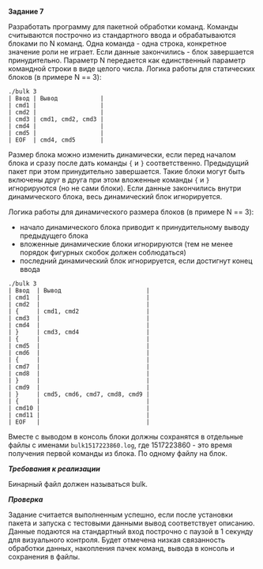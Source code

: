 **Задание 7**

Разработать программу для пакетной обработки команд. Команды считываются построчно из стандартного ввода и обрабатываются блоками по N команд. Одна команда - одна строка, конкретное значение роли не играет. Если данные закончились - блок завершается принудительно. Параметр N передается как единственный параметр командной строки в виде целого числа. Логика работы для статических блоков (в примере N == 3):

```
./bulk 3
| Ввод | Вывод            |
| cmd1 |                  |
| cmd2 |                  |
| cmd3 | cmd1, cmd2, cmd3 |
| cmd4 |                  |
| cmd5 |                  |
| EOF  | cmd4, cmd5       |
```

Размер блока можно изменить динамически, если перед началом блока и сразу после дать команды `{` и `}` соответственно. Предыдущий пакет при этом принудительно завершается. Такие блоки могут быть включены друг в друга при этом вложенные команды `{` и `}` игнорируются (но не сами блоки). Если данные закончились внутри динамического блока, весь динамический блок игнорируется.

Логика работы для динамического размера блоков (в примере N == 3):
- начало динамического блока приводит к принудительному выводу предыдущего блока
- вложенные динамические блоки игнорируются (тем не менее порядок фигурных скобок должен соблюдаться)
- последний динамический блок игнорируется, если достигнут конец ввода

```
./bulk 3
| Ввод  | Вывод                        |
| cmd1  |                              |
| cmd2  |                              |
| {     | cmd1, cmd2                   |
| cmd3  |                              |
| cmd4  |                              |
| }     | cmd3, cmd4                   |
| {     |                              |
| cmd5  |                              |
| cmd6  |                              |
| {     |                              |
| cmd7  |                              |
| cmd8  |                              |
| }     |                              |
| cmd9  |                              |
| }     | cmd5, cmd6, cmd7, cmd8, cmd9 |
| {     |                              |
| cmd10 |                              |
| cmd11 |                              |
| EOF   |                              |
```

Вместе с выводом в консоль блоки должны сохранятся в отдельные файлы с именами `bulk1517223860.log`, где 1517223860 - это время получения первой команды из блока. По одному файлу на блок.


***Требования к реализации***

Бинарный файл должен называться bulk.

***Проверка***

Задание считается выполненным успешно, если после установки пакета и запуска с тестовыми данными вывод соответствует описанию. Данные подаются на стандартный вход построчно с паузой в 1 секунду для визуального контроля. Будет отмечена низкая связанность обработки данных, накопления пачек команд, вывода в консоль и сохранения в файлы.